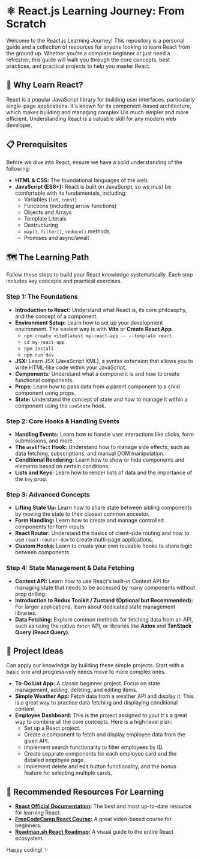 # ⚛️ React.js Learning Journey: From Scratch

Welcome to the React.js Learning Journey! This repository is a personal guide and a collection of resources for anyone looking to learn React from the ground up. Whether you're a complete beginner or just need a refresher, this guide will walk you through the core concepts, best practices, and practical projects to help you master React.

## 🚀 Why Learn React?

React is a popular JavaScript library for building user interfaces, particularly single-page applications. It's known for its component-based architecture, which makes building and managing complex UIs much simpler and more efficient. Understanding React is a valuable skill for any modern web developer.

## 📋 Prerequisites

Before we dive into React, ensure we have a solid understanding of the following:

* **HTML & CSS:** The foundational languages of the web.
* **JavaScript (ES6+):** React is built on JavaScript, so we must be comfortable with its fundamentals, including:
    * Variables (`let`, `const`)
    * Functions (including arrow functions)
    * Objects and Arrays
    * Template Literals
    * Destructuring
    * `map()`, `filter()`, `reduce()` methods
    * Promises and async/await

## 🗺️ The Learning Path

Follow these steps to build your React knowledge systematically. Each step includes key concepts and practical exercises.

### **Step 1: The Foundations**

* **Introduction to React:** Understand what React is, its core philosophy, and the concept of a component.
* **Environment Setup:** Learn how to set up your development environment. The easiest way is with **Vite** or **Create React App**.
    * `npm create vite@latest my-react-app -- --template react`
    * `cd my-react-app`
    * `npm install`
    * `npm run dev`
* **JSX:** Learn JSX (JavaScript XML), a syntax extension that allows you to write HTML-like code within your JavaScript.
* **Components:** Understand what a component is and how to create functional components.
* **Props:** Learn how to pass data from a parent component to a child component using props.
* **State:** Understand the concept of state and how to manage it within a component using the `useState` hook.

### **Step 2: Core Hooks & Handling Events**

* **Handling Events:** Learn how to handle user interactions like clicks, form submissions, and more.
* **The `useEffect` Hook:** Understand how to manage side effects, such as data fetching, subscriptions, and manual DOM manipulation.
* **Conditional Rendering:** Learn how to show or hide components and elements based on certain conditions.
* **Lists and Keys:** Learn how to render lists of data and the importance of the `key` prop.

### **Step 3: Advanced Concepts**

* **Lifting State Up:** Learn how to share state between sibling components by moving the state to their closest common ancestor.
* **Form Handling:** Learn how to create and manage controlled components for form inputs.
* **React Router:** Understand the basics of client-side routing and how to use `react-router-dom` to create multi-page applications.
* **Custom Hooks:** Learn to create your own reusable hooks to share logic between components.

### **Step 4: State Management & Data Fetching**

* **Context API:** Learn how to use React's built-in Context API for managing state that needs to be accessed by many components without prop drilling.
* **Introduction to Redux Toolkit / Zustand (Optional but Recommended):** For larger applications, learn about dedicated state management libraries.
* **Data Fetching:** Explore common methods for fetching data from an API, such as using the native `fetch` API, or libraries like **Axios** and **TanStack Query (React Query)**.

## 📂 Project Ideas

Can apply our knowledge by building these simple projects. Start with a basic one and progressively needs move to more complex ones.

* **To-Do List App:** A classic beginner project. Focus on state management, adding, deleting, and editing items.
* **Simple Weather App:** Fetch data from a weather API and display it. This is a great way to practice data fetching and displaying conditional content.
* **Employee Dashboard:** This is the project assigned to you! It's a great way to combine all the core concepts. Here is a high-level plan:
    * Set up a React project.
    * Create a component to fetch and display employee data from the given API.
    * Implement search functionality to filter employees by ID.
    * Create separate components for each employee card and the detailed employee page.
    * Implement delete and edit button functionality, and the bonus feature for selecting multiple cards.

## 🔗 Recommended Resources For Learning

* **[React Official Documentation](https://react.dev/):** The best and most up-to-date resource for learning React.
* **[FreeCodeCamp React Course](https://www.freecodecamp.org/news/learn-react-js-for-beginners/):** A great video-based course for beginners.
* **[Roadmap.sh React Roadmap](https://roadmap.sh/react):** A visual guide to the entire React ecosystem.

Happy coding! ✨
